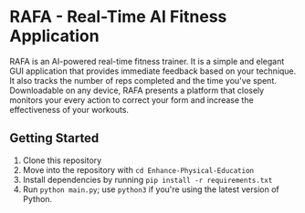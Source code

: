# RAFA - Real-Time AI Fitness Application
RAFA is an AI-powered real-time fitness trainer. It is a simple and elegant GUI application that provides immediate feedback based on your technique. It also tracks the number of reps completed and the time you've spent. Downloadable on any device, RAFA presents a platform that closely monitors your every action to correct your form and increase the effectiveness of your workouts.

## Getting Started
1. Clone this repository
2. Move into the repository with `cd Enhance-Physical-Education`
3. Install dependencies by running `pip install -r requirements.txt` 
5. Run `python main.py`; use `python3` if you're using the latest version of Python.
